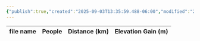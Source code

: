 ```yaml
---
{"publish":true,"created":"2025-09-03T13:35:59.488-06:00","modified":"2025-09-03T14:58:28.700-06:00","published":"2025-09-03T14:58:28.700-06:00","tags":["route"],"cssclasses":"","elevation":null,"region":"Smith-Dorrien","location":"50.8307584, -115.2575584","DWYT":null,"Kane":"Easy","completed":false}
---
```



| file name | People | Distance (km) | Elevation Gain (m) |
| --------- | ------ | ------------- | ------------------ |